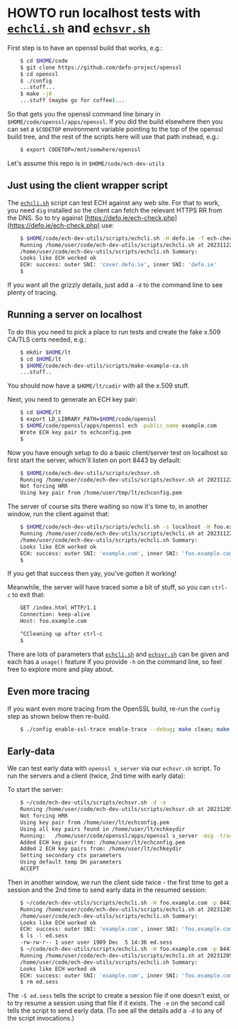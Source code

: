 # HOWTO run localhost tests with [``echcli.sh``](../scripts/echcli.sh) and [``echsvr.sh``](../scripts/echsvr.sh)

First step is to have an openssl build that works, e.g.:

```bash
    $ cd $HOME/code
    $ git clone https://github.com/defo-project/openssl
    $ cd openssl
    $ ./config
    ...stuff...
    $ make -j8
    ...stuff (maybe go for coffee)...
```

So that gets you the openssl command line binary in
``$HOME/code/openssl/apps/openssl``. If you did the build elsewhere then you
can set a ``$CODETOP`` environment variable pointing to the top of the openssl
build tree, and the rest of the scripts here will use that path instead, e.g.:

```bash
    $ export CODETOP=/mnt/somwhere/openssl
```
Let's assume this repo is in ``$HOME/code/ech-dev-utils``

## Just using the client wrapper script

The [``echcli.sh``](../scripts/echcli.sh) script can test ECH against any web site. For that to work,
you need ``dig`` installed so the client can fetch the relevant HTTPS RR from
the DNS. So to try against [https://defo.ie/ech-check.php](https://defo.ie/ech-check.php)
use:

```bash
    $ $HOME/code/ech-dev-utils/scripts/echcli.sh -H defo.ie -f ech-check.php
    Running /home/user/code/ech-dev-utils/scripts/echcli.sh at 20231122-132950
    /home/user/code/ech-dev-utils/scripts/echcli.sh Summary: 
    Looks like ECH worked ok
    ECH: success: outer SNI: 'cover.defo.ie', inner SNI: 'defo.ie'
    $ 
```

If you want all the grizzly details, just add a ``-d`` to the command line to
see plenty of tracing.

## Running a server on localhost

To do this you need to pick a place to run tests and create the fake x.509
CA/TLS certs needed, e.g.:

```bash
    $ mkdir $HOME/lt
    $ cd $HOME/lt
    $ $HOME/code/ech-dev-utils/scripts/make-example-ca.sh
    ...stuff..
```
You should now have a ``$HOME/lt/cadir`` with all the
x.509 stuff.

Next, you need to generate an ECH key pair:

```bash
    $ cd $HOME/lt
    $ export LD_LIBRARY_PATH=$HOME/code/openssl
    $ $HOME/code/openssl/apps/openssl ech -public_name example.com
    Wrote ECH key pair to echconfig.pem
    $
```
Now you have enough setup to do a basic client/server test
on localhost so first start the server, which'll listen on
port 8443 by default:

```bash
    $ $HOME/code/ech-dev-utils/scripts/echsvr.sh
    Running /home/user/code/ech-dev-utils/scripts/echsvr.sh at 20231122-131852
    Not forcing HRR
    Using key pair from /home/user/tmp/lt/echconfig.pem
```

The server of course sits there waiting so now it's time to, in another window,
run the client against that:

```bash
    $ $HOME/code/ech-dev-utils/scripts/echcli.sh -s localhost -H foo.example.com -p 8443 -P echconfig.pem -f index.html
    Running /home/user/code/ech-dev-utils/scripts/echcli.sh at 20231122-132007
    /home/user/code/ech-dev-utils/scripts/echcli.sh Summary: 
    Looks like ECH worked ok
    ECH: success: outer SNI: 'example.com', inner SNI: 'foo.example.com'
    $
```
If you get that success then yay, you've gotten it working!

Meanwhile, the server will have traced some a bit of stuff, so you can
``ctrl-c`` to exit that:

```bash
    GET /index.html HTTP/1.1
    Connection: keep-alive
    Host: foo.example.com

    ^CCleaning up after ctrl-c
    $
```

There are lots of parameters that [``echcli.sh``](../scripts/echcli.sh) and
[``echsvr.sh``](../scripts/echsrv.sh) can be given
and each has a ``usage()`` feature if you provide ``-h`` on the command line,
so feel free to explore more and play about.

## Even more tracing

If you want even more tracing from the OpenSSL build, re-run the
``config`` step as shown below then re-build.

```bash
    $ ./config enable-ssl-trace enable-trace --debug; make clean; make -j8
```

## Early-data

We can test early data with ``openssl s_server`` via our ``echsvr.sh`` script.
To run the servers and a client (twice, 2nd time with early data):

To start the server:

```bash
    $ ~/code/ech-dev-utils/scripts/echsvr.sh -d -e
    Running /home/user/code/ech-dev-utils/scripts/echsvr.sh at 20231205-143428
    Not forcing HRR
    Using key pair from /home/user/lt/echconfig.pem
    Using all key pairs found in /home/user/lt/echkeydir 
    Running:   /home/user/code/openssl/apps/openssl s_server -msg -trace  -tlsextdebug -ign_eof -key /home/user/lt/cadir/example.com.priv -cert /home/user/lt/cadir/example.com.crt -key2 /home/user/lt/cadir/foo.example.com.priv -cert2 /home/user/lt/cadir/foo.example.com.crt  -CApath /home/user/lt/cadir/  -port 8443  -tls1_3   -ech_key /home/user/lt/echconfig.pem  -ech_dir /home/user/lt/echkeydir -servername example.com   -alpn http/1.1,h2       -early_data -no_anti_replay  
    Added ECH key pair from: /home/user/lt/echconfig.pem
    Added 2 ECH key pairs from: /home/user/lt/echkeydir
    Setting secondary ctx parameters
    Using default temp DH parameters
    ACCEPT

```

Then in another window, we run the client side twice - the first time
to get a session and the 2nd time to send early data in the resumed
session:

```bash
    $ ~/code/ech-dev-utils/scripts/echcli.sh -H foo.example.com -p 8443 -s localhost -P echconfig.pem -S ed.sess
    Running /home/user/code/ech-dev-utils/scripts/echcli.sh at 20231205-143657
    /home/user/code/ech-dev-utils/scripts/echcli.sh Summary: 
    Looks like ECH worked ok
    ECH: success: outer SNI: 'example.com', inner SNI: 'foo.example.com'
    $ ls -l ed.sess
    -rw-rw-r-- 1 user user 1909 Dec  5 14:36 ed.sess
    $ ~/code/ech-dev-utils/scripts/echcli.sh -H foo.example.com -p 8443 -s localhost -P echconfig.pem -S ed.sess -e
    Running /home/user/code/ech-dev-utils/scripts/echcli.sh at 20231205-143708
    /home/user/code/ech-dev-utils/scripts/echcli.sh Summary: 
    Looks like ECH worked ok
    ECH: success: outer SNI: 'example.com', inner SNI: 'foo.example.com'
    $ rm ed.sess
```

The ``-S ed.sess`` tells the script to create a session file if one doesn't exist,
or to try resume a session using that file if it exists. The ``-e`` on the second
call tells the script to send early data. (To see all the details add a ``-d`` to
any of the script invocations.)
